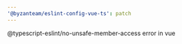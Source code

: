 ```yaml
---
'@byzanteam/eslint-config-vue-ts': patch
---
```


@typescript-eslint/no-unsafe-member-access error in vue
